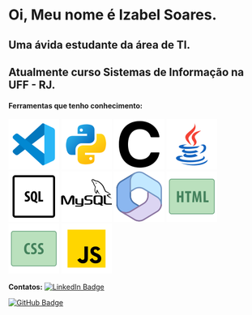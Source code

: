 <h1>Oi, Meu nome é Izabel Soares.</h1>
<h2>Uma ávida estudante da área de TI.</h2>
<h2>Atualmente curso Sistemas de Informação na UFF - RJ.</h2>

<h4>Ferramentas que tenho conhecimento:</h4>

![VSCODE](image-13.png)
![Python](image-14.png)
![C](image-15.png)
![Java](image-16.png)
![SQL](image-4.png)
![MySQL](image-17.png)
![Pacote Office 365](image-18.png)
![HTML](image-21.png)
![CSS](image-20.png)
![JavaScript](image-22.png)

**Contatos:**
[![LinkedIn Badge](https://img.shields.io/badge/LinkedIn-blue?style=for-the-badge&logo=linkedin&logoColor=white)](www.linkedin.com/in/izabel-soares-373b7125b)

[![GitHub Badge](https://img.shields.io/badge/GitHub-black?style=for-the-badge&logo=github&logoColor=white)]((https://github.com/izabel-souza))